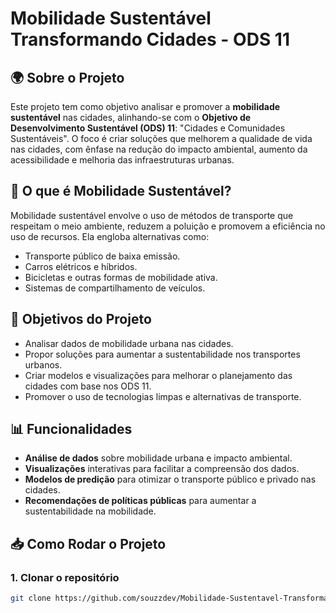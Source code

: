 # Mobilidade Sustentável Transformando Cidades - ODS 11

## 🌍 Sobre o Projeto

Este projeto tem como objetivo analisar e promover a **mobilidade sustentável** nas cidades, alinhando-se com o **Objetivo de Desenvolvimento Sustentável (ODS) 11**: "Cidades e Comunidades Sustentáveis". O foco é criar soluções que melhorem a qualidade de vida nas cidades, com ênfase na redução do impacto ambiental, aumento da acessibilidade e melhoria das infraestruturas urbanas.

## 🚗 O que é Mobilidade Sustentável?

Mobilidade sustentável envolve o uso de métodos de transporte que respeitam o meio ambiente, reduzem a poluição e promovem a eficiência no uso de recursos. Ela engloba alternativas como:
- Transporte público de baixa emissão.
- Carros elétricos e híbridos.
- Bicicletas e outras formas de mobilidade ativa.
- Sistemas de compartilhamento de veículos.

## 🌱 Objetivos do Projeto

- Analisar dados de mobilidade urbana nas cidades.
- Propor soluções para aumentar a sustentabilidade nos transportes urbanos.
- Criar modelos e visualizações para melhorar o planejamento das cidades com base nos ODS 11.
- Promover o uso de tecnologias limpas e alternativas de transporte.

## 📊 Funcionalidades

- **Análise de dados** sobre mobilidade urbana e impacto ambiental.
- **Visualizações** interativas para facilitar a compreensão dos dados.
- **Modelos de predição** para otimizar o transporte público e privado nas cidades.
- **Recomendações de políticas públicas** para aumentar a sustentabilidade na mobilidade.


## 📥 Como Rodar o Projeto

### 1. Clonar o repositório

```bash
git clone https://github.com/souzzdev/Mobilidade-Sustentavel-Transformando-Cidades---ODS-11.git
